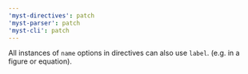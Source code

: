 ```yaml
---
'myst-directives': patch
'myst-parser': patch
'myst-cli': patch
---
```


All instances of `name` options in directives can also use `label`. (e.g. in a figure or equation).
